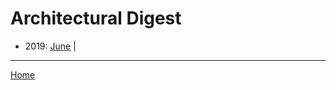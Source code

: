 # Architectural Digest

  * 2019: 
      [June](./architectural-digest-2019-06.md) | 

----

[Home](../)
